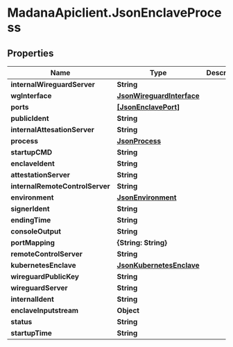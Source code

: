 # MadanaApiclient.JsonEnclaveProcess

## Properties

Name | Type | Description | Notes
------------ | ------------- | ------------- | -------------
**internalWireguardServer** | **String** |  | [optional] 
**wgInterface** | [**JsonWireguardInterface**](JsonWireguardInterface.md) |  | [optional] 
**ports** | [**[JsonEnclavePort]**](JsonEnclavePort.md) |  | [optional] 
**publicIdent** | **String** |  | [optional] 
**internalAttesationServer** | **String** |  | [optional] 
**process** | [**JsonProcess**](JsonProcess.md) |  | [optional] 
**startupCMD** | **String** |  | [optional] 
**enclaveIdent** | **String** |  | [optional] 
**attestationServer** | **String** |  | [optional] 
**internalRemoteControlServer** | **String** |  | [optional] 
**environment** | [**JsonEnvironment**](JsonEnvironment.md) |  | [optional] 
**signerIdent** | **String** |  | [optional] 
**endingTime** | **String** |  | [optional] 
**consoleOutput** | **String** |  | [optional] 
**portMapping** | **{String: String}** |  | [optional] 
**remoteControlServer** | **String** |  | [optional] 
**kubernetesEnclave** | [**JsonKubernetesEnclave**](JsonKubernetesEnclave.md) |  | [optional] 
**wireguardPublicKey** | **String** |  | [optional] 
**wireguardServer** | **String** |  | [optional] 
**internalIdent** | **String** |  | [optional] 
**enclaveInputstream** | **Object** |  | [optional] 
**status** | **String** |  | [optional] 
**startupTime** | **String** |  | [optional] 


